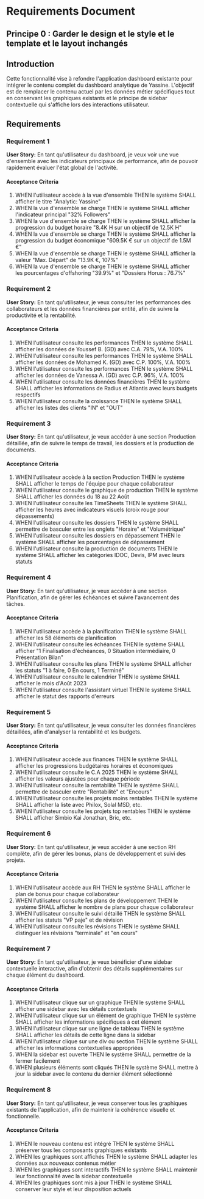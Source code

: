 # Requirements Document

## Principe 0 : Garder le design et le style et le template et le layout  inchangés

## Introduction

Cette fonctionnalité vise à refondre l'application dashboard existante pour intégrer le contenu complet du dashboard analytique de Yassine. L'objectif est de remplacer le contenu actuel par les données métier spécifiques tout en conservant les graphiques existants et le principe de sidebar contextuelle qui s'affiche lors des interactions utilisateur.

## Requirements

### Requirement 1

**User Story:** En tant qu'utilisateur du dashboard, je veux voir une vue d'ensemble avec les indicateurs principaux de performance, afin de pouvoir rapidement évaluer l'état global de l'activité.

#### Acceptance Criteria

1. WHEN l'utilisateur accède à la vue d'ensemble THEN le système SHALL afficher le titre "Analytic: Yassine"
2. WHEN la vue d'ensemble se charge THEN le système SHALL afficher l'indicateur principal "32% Followers"
3. WHEN la vue d'ensemble se charge THEN le système SHALL afficher la progression du budget horaire "8.4K H sur un objectif de 12.5K H"
4. WHEN la vue d'ensemble se charge THEN le système SHALL afficher la progression du budget économique "609.5K € sur un objectif de 1.5M €"
5. WHEN la vue d'ensemble se charge THEN le système SHALL afficher la valeur "Max. Départ" de "13.9K €, 107%"
6. WHEN la vue d'ensemble se charge THEN le système SHALL afficher les pourcentages d'offshoring "39.9%" et "Dossiers Horus : 76.7%"

### Requirement 2

**User Story:** En tant qu'utilisateur, je veux consulter les performances des collaborateurs et les données financières par entité, afin de suivre la productivité et la rentabilité.

#### Acceptance Criteria

1. WHEN l'utilisateur consulte les performances THEN le système SHALL afficher les données de Youssef B. (GD) avec C.A. 79%, V.A. 100%
2. WHEN l'utilisateur consulte les performances THEN le système SHALL afficher les données de Mohamed K. (GD) avec C.P. 100%, V.A. 100%
3. WHEN l'utilisateur consulte les performances THEN le système SHALL afficher les données de Vanessa A. (GD) avec C.P. 96%, V.A. 100%
4. WHEN l'utilisateur consulte les données financières THEN le système SHALL afficher les informations de Radius et Atlantis avec leurs budgets respectifs
5. WHEN l'utilisateur consulte la croissance THEN le système SHALL afficher les listes des clients "IN" et "OUT"

### Requirement 3

**User Story:** En tant qu'utilisateur, je veux accéder à une section Production détaillée, afin de suivre le temps de travail, les dossiers et la production de documents.

#### Acceptance Criteria

1. WHEN l'utilisateur accède à la section Production THEN le système SHALL afficher le temps de l'équipe pour chaque collaborateur
2. WHEN l'utilisateur consulte le graphique de production THEN le système SHALL afficher les données du 18 au 22 Août
3. WHEN l'utilisateur consulte les TimeSheets THEN le système SHALL afficher les heures avec indicateurs visuels (croix rouge pour dépassements)
4. WHEN l'utilisateur consulte les dossiers THEN le système SHALL permettre de basculer entre les onglets "Horaire" et "Volumétrique"
5. WHEN l'utilisateur consulte les dossiers en dépassement THEN le système SHALL afficher les pourcentages de dépassement
6. WHEN l'utilisateur consulte la production de documents THEN le système SHALL afficher les catégories IDOC, Devis, IPM avec leurs statuts

### Requirement 4

**User Story:** En tant qu'utilisateur, je veux accéder à une section Planification, afin de gérer les échéances et suivre l'avancement des tâches.

#### Acceptance Criteria

1. WHEN l'utilisateur accède à la planification THEN le système SHALL afficher les 58 éléments de planification
2. WHEN l'utilisateur consulte les échéances THEN le système SHALL afficher "1 Finalisation d'échéances, 0 Situation intermédiaire, 0 Présentation Bilan"
3. WHEN l'utilisateur consulte les plans THEN le système SHALL afficher les statuts "1 à faire, 0 En cours, 1 Terminé"
4. WHEN l'utilisateur consulte le calendrier THEN le système SHALL afficher le mois d'Août 2023
5. WHEN l'utilisateur consulte l'assistant virtuel THEN le système SHALL afficher le statut des rapports d'erreurs

### Requirement 5

**User Story:** En tant qu'utilisateur, je veux consulter les données financières détaillées, afin d'analyser la rentabilité et les budgets.

#### Acceptance Criteria

1. WHEN l'utilisateur accède aux finances THEN le système SHALL afficher les progressions budgétaires horaires et économiques
2. WHEN l'utilisateur consulte le C.A 2025 THEN le système SHALL afficher les valeurs ajustées pour chaque période
3. WHEN l'utilisateur consulte la rentabilité THEN le système SHALL permettre de basculer entre "Rentabilité" et "Encours"
4. WHEN l'utilisateur consulte les projets moins rentables THEN le système SHALL afficher la liste avec Philox, Solal MSD, etc.
5. WHEN l'utilisateur consulte les projets top rentables THEN le système SHALL afficher Simbio Kai Jonathan, Bric, etc.

### Requirement 6

**User Story:** En tant qu'utilisateur, je veux accéder à une section RH complète, afin de gérer les bonus, plans de développement et suivi des projets.

#### Acceptance Criteria

1. WHEN l'utilisateur accède aux RH THEN le système SHALL afficher le plan de bonus pour chaque collaborateur
2. WHEN l'utilisateur consulte les plans de développement THEN le système SHALL afficher le nombre de plans pour chaque collaborateur
3. WHEN l'utilisateur consulte le suivi détaillé THEN le système SHALL afficher les statuts "VP paje" et de révision
4. WHEN l'utilisateur consulte les révisions THEN le système SHALL distinguer les révisions "terminale" et "en cours"

### Requirement 7

**User Story:** En tant qu'utilisateur, je veux bénéficier d'une sidebar contextuelle interactive, afin d'obtenir des détails supplémentaires sur chaque élément du dashboard.

#### Acceptance Criteria

1. WHEN l'utilisateur clique sur un graphique THEN le système SHALL afficher une sidebar avec les détails contextuels
2. WHEN l'utilisateur clique sur un élément de graphique THEN le système SHALL afficher les informations spécifiques à cet élément
3. WHEN l'utilisateur clique sur une ligne de tableau THEN le système SHALL afficher les détails de cette ligne dans la sidebar
4. WHEN l'utilisateur clique sur une div ou section THEN le système SHALL afficher les informations contextuelles appropriées
5. WHEN la sidebar est ouverte THEN le système SHALL permettre de la fermer facilement
6. WHEN plusieurs éléments sont cliqués THEN le système SHALL mettre à jour la sidebar avec le contenu du dernier élément sélectionné

### Requirement 8

**User Story:** En tant qu'utilisateur, je veux conserver tous les graphiques existants de l'application, afin de maintenir la cohérence visuelle et fonctionnelle.

#### Acceptance Criteria

1. WHEN le nouveau contenu est intégré THEN le système SHALL préserver tous les composants graphiques existants
2. WHEN les graphiques sont affichés THEN le système SHALL adapter les données aux nouveaux contenus métier
3. WHEN les graphiques sont interactifs THEN le système SHALL maintenir leur fonctionnalité avec la sidebar contextuelle
4. WHEN les graphiques sont mis à jour THEN le système SHALL conserver leur style et leur disposition actuels